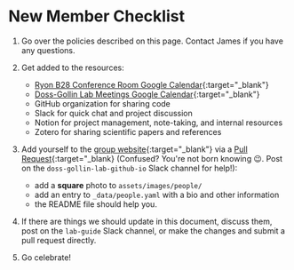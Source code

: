 # New Member Checklist

1. Go over the policies described on this page. Contact James if you have any questions.
1. Get added to the resources:

    * [Ryon B28 Conference Room Google Calendar](https://calendar.google.com/calendar/u/0?cid=Y19oMmdlZThtdmdiOXVjODMzM2UyYnUzZm82c0Bncm91cC5jYWxlbmRhci5nb29nbGUuY29t){:target="_blank"}
    * [Doss-Gollin Lab Meetings Google Calendar](https://calendar.google.com/calendar/u/0?cid=Y18zcG9kMHJyczlraG9zaWhia2t0ZjEyN2VhZ0Bncm91cC5jYWxlbmRhci5nb29nbGUuY29t){:target="_blank"}
    * GitHub organization for sharing code
    * Slack for quick chat and project discussion
    * Notion for project management, note-taking, and internal resources
    * Zotero for sharing scientific papers and references

1. Add yourself to the [group website](https://github.com/dossgollin-lab/dossgollin-lab.github.io){:target="_blank"} via a [Pull Request](https://docs.github.com/en/github/collaborating-with-issues-and-pull-requests/about-pull-requests){:target="_blank} (Confused? You're not born knowing 😉. Post on the `doss-gollin-lab-github-io` Slack channel for help!):

    * add a **square** photo to `assets/images/people/`
    * add an entry to `_data/people.yaml` with a bio and other information
    * the README file should help you.

1. If there are things we should update in this document, discuss them, post on the `lab-guide` Slack channel, or make the changes and submit a pull request directly.
1. Go celebrate!
